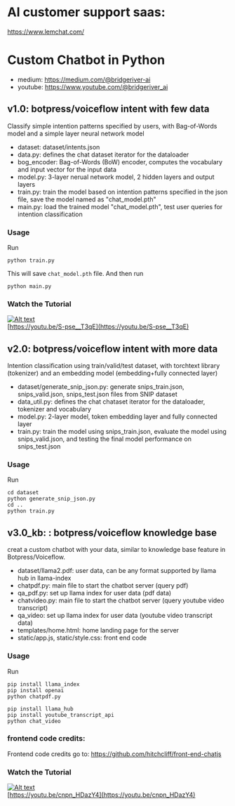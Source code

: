 # AI customer support saas:
https://www.lemchat.com/

# Custom Chatbot in Python
- medium: https://medium.com/@bridgeriver-ai
- youtube: https://www.youtube.com/@bridgeriver_ai

## v1.0: botpress/voiceflow intent with few data
Classify simple intention patterns specified by users, with Bag-of-Words model and a simple layer neural network model
- dataset: dataset/intents.json
- data.py: defines the chat dataset iterator for the dataloader
- bog_encoder: Bag-of-Words (BoW) encoder, computes the vocabulary and input vector for the input data
- model.py: 3-layer nerual network model, 2 hidden layers and output layers
- train.py: train the model based on intention patterns specified in the json file, save the model named as "chat_model.pth"
- main.py: load the trained model "chat_model.pth", test user queries for intention classification

### Usage
Run
```console
python train.py
```
This will save `chat_model.pth` file. And then run
```console
python main.py
```

### Watch the Tutorial
[![Alt text](http://i3.ytimg.com/vi/S-pse__T3qE/hqdefault.jpg)](https://youtu.be/S-pse__T3qE)  
[https://youtu.be/S-pse__T3qE](https://youtu.be/S-pse__T3qE)


## v2.0: botpress/voiceflow intent with more data
Intention classification using train/valid/test dataset, with torchtext library (tokenizer) and an embedding model (embedding+fully connected layer)
- dataset/generate_snip_json.py: generate snips_train.json, snips_valid.json, snips_test.json files from SNIP dataset
- data_util.py: defines the chat chataset iterator for the dataloader, tokenizer and vocabulary
- model.py: 2-layer model, token embedding layer and fully connected layer
- train.py: train the model using snips_train.json, evaluate the model using snips_valid.json, and testing the final model performance on snips_test.json 

### Usage
Run
```console
cd dataset
python generate_snip_json.py
cd ..
python train.py
```


## v3.0_kb: : botpress/voiceflow knowledge base
creat a custom chatbot with your data, similar to knowledge base feature in Botpress/Voiceflow.
- dataset/llama2.pdf: user data, can be any format supported by llama hub in llama-index
- chatpdf.py: main file to start the chatbot server (query pdf)
- qa_pdf.py: set up llama index for user data (pdf data)
- chatvideo.py: main file to start the chatbot server (query youtube video transcript)
- qa_video: set up llama index for user data (youtube video transcript data)
- templates/home.html: home landing page for the server
- static/app.js, static/style.css: front end code

### Usage
Run
```console
pip install llama_index
pip install openai
python chatpdf.py

pip install llama_hub
pip install youtube_transcript_api
python chat_video
```

### frontend code credits:
Frontend code credits go to:
https://github.com/hitchcliff/front-end-chatjs

### Watch the Tutorial
[![Alt text](http://i3.ytimg.com/vi/cnpn_HDazY4/hqdefault.jpg)](https://youtu.be/cnpn_HDazY4)  
[https://youtu.be/cnpn_HDazY4](https://youtu.be/cnpn_HDazY4)
